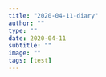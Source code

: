 ```yaml
---
title: "2020-04-11-diary"
author: ""
type: ""
date: 2020-04-11
subtitle: ""
image: ""
tags: [test]
---
```


